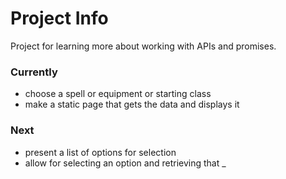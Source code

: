 # Project Info
Project for learning more about working with APIs and promises.

### Currently
 - choose a spell or equipment or starting class
 - make a static page that gets the data and displays it

### Next
 - present a list of options for selection
 - allow for selecting an option and retrieving that _